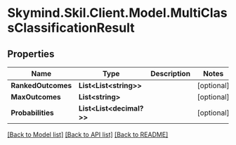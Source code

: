 # Skymind.Skil.Client.Model.MultiClassClassificationResult
## Properties

Name | Type | Description | Notes
------------ | ------------- | ------------- | -------------
**RankedOutcomes** | **List&lt;List&lt;string&gt;&gt;** |  | [optional] 
**MaxOutcomes** | **List&lt;string&gt;** |  | [optional] 
**Probabilities** | **List&lt;List&lt;decimal?&gt;&gt;** |  | [optional] 

[[Back to Model list]](../README.md#documentation-for-models) [[Back to API list]](../README.md#documentation-for-api-endpoints) [[Back to README]](../README.md)

